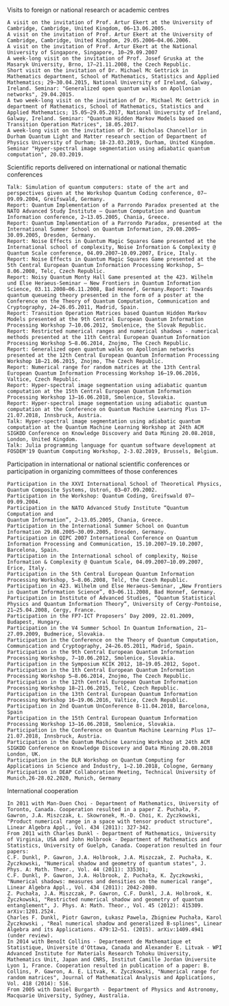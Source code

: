 Visits to foreign or national research or academic centres

    A visit on the invitation of Prof. Artur Ekert at the University of Cambridge, Cambridge, United Kingdom, 06–13.06.2005.
    A visit on the invitation of Prof. Artur Ekert at the University of Cambridge, Cambridge, United Kingdom, 29.05.2006–04.06.2006.
    A visit on the invitation of Prof. Artur Ekert at the National University of Singapore, Singapore, 10–29.09.2007
    A week-long visit on the invitation of Prof. Josef Gruska at the Masaryk University, Brno, 17–21.11.2008, the Czech Republic.
    Short visit on the invitation of Dr. Michael Mc Gettrick in Mathematics department, School of Mathematics, Statistics and Applied Mathematics; 29–30.04.2015, National University of Ireland, Galway, Ireland. Seminar: "Generalized open quantum walks on Apollonian networks", 29.04.2015.
    A two week-long visit on the invitation of Dr. Michael Mc Gettrick in department of Mathematics, School of Mathematics, Statistics and Applied Mathematics; 15.05–29.05.2017, National University of Ireland, Galway, Ireland. Seminar: "Quantum Hidden Markov Models based on Transition Operation Matrices", 18.05.2017.
    A week-long visit on the invitation of Dr. Nicholas Chancellor in Durham Quantum Light and Matter research section of Department of Physics University of Durham; 18-23.03.2019, Durham, United Kingdom. Seminar "Hyper-spectral image segmentation using adiabatic quantum computation", 20.03.2019.

Scientific reports delivered on international or national thematic conferences

    Talk: Simulation of quantum computers: state of the art and perspectives given at the Workshop Quantum Coding conference, 07–09.09.2004, Greifswald, Germany.
    Report: Quantum Implementation of a Parrondo Paradox presented at the NATO Advanced Study Institute — Quantum Computation and Quantum Information conference, 2–13.05.2005, Chania, Greece.
    Report: Quantum Implementation of a Parrondo Paradox, presented at the International Summer School on Quantum Information, 29.08.2005–30.09.2005, Dresden, Germany.
    Report: Noise Effects in Quantum Magic Squares Game presented at the International school of complexity, Noise Information & Complexity @ Quantum Scale conference, 04.09.2007–10.09.2007, Erice, Italy.
    Report: Noise Effects in Quantum Magic Squares Game presented at the 5th Central European Quantum Information Processing Workshop, 5–8.06.2008, Telc, Czech Republic.
    Report: Noisy Quantum Monty Hall Game presented at the 423. Wilhelm und Else Heraeus-Seminar — New Frontiers in Quantum Information Science, 03.11.2008–06.11.2008, Bad Honnef, Germany.Report: Towards quantum queueing theory presented in the form of a poster at the Conference on the Theory of Quantum Computation, Communication and Cryptography, 24–26.05.2011, Madrid, Spain.
    Report: Transition Operation Matrices based Quantum Hidden Markov Models presented at the 9th Central European Quantum Information Processing Workshop 7–10.06.2012, Smolenice, the Slovak Republic.
    Report: Restricted numerical ranges and numerical shadows - numerical methods presented at the 11th Central European Quantum Information Processing Workshop 5–8.06.2014, Znojmo, The Czech Republic.
    Report: Generalized open quantum walks on Apollonian networks presented at the 12th Central European Quantum Information Processing Workshop 18–21.06.2015, Znojmo, The Czech Republic.
    Report: Numerical range for random matrices at the 13th Central European Quantum Information Processing Workshop 16–19.06.2016, Valtice, Czech Republic.
    Report: Hyper-spectral image segmentation using adiabatic quantum computation at the 15th Central European Quantum Information Processing Workshop 13–16.06.2018, Smolenice, Slovakia.
    Report: Hyper-spectral image segmentation using adiabatic quantum computation at the Conference on Quantum Machine Learning Plus 17–21.07.2018, Innsbruck, Austria.
    Talk: Hyper-spectral image segmentation using adiabatic quantum computation at the Quantum Machine Learning Workshop at 24th ACM SIGKDD Conference on Knowledge Discovery and Data Mining 20.08.2018, London, United Kingdom.
    Talk: Julia programming language for quantum software development at FOSDEM'19 Quantum Computing Workshop, 2-3.02.2019, Brussels, Belgium.

Participation in international or national scientific conferences or participation in organizing committees of those conferences

    Participation in the XXVI International School of Theoretical Physics, Quantum Composite Systems, Ustroń, 03–07.09.2002.
    Participation in the Workshop: Quantum Coding, Greifswald 07–09.09.2004.
    Participation in the NATO Advanced Study Institute “Quantum Computation and
    Quantum Information”, 2–13.05.2005, Chania, Greece.
    Participation in the International Summer School on Quantum Information 29.08.2005–30.09.2005, Dresden, Germany.
    Participation in QIPC 2007 International Conference on Quantum Information Processing and Communication, 15.10.2007–19.10.2007, Barcelona, Spain.
    Participation in the International school of complexity, Noise Information & Complexity @ Quantum Scale, 04.09.2007–10.09.2007, Erice, Italy.
    Participation in the 5th Central European Quantum Information Processing Workshop, 5–8.06.2008, Telč, the Czech Republic.
    Participation in 423. Wilhelm und Else Heraeus-Seminar, „New Frontiers in Quantum Information Science”, 03–06.11.2008, Bad Honnef, Germany.
    Participation in Institute of Advanced Studies, “Quantum Statistical Physics and Quantum Information Theory”, University of Cergy-Pontoise, 21–25.04.2008, Cergy, France.
    Participation in the FP7-ICT Proposers’ Day 2009, 22.01.2009, Budapest, Hungary.
    Participation in the V4 Summer School In Quantum Information, 21–27.09.2009, Budmerice, Slovakia.
    Participation in the Conference on the Theory of Quantum Computation, Communication and Cryptography, 24–26.05.2011, Madrid, Spain.
    Participation in the 9th Central European Quantum Information Processing Workshop, 7–10.06.2012, Smolenice, Slovakia.
    Participation in the Symposium KCIK 2012, 18–19.05.2012, Sopot.
    Participation in the 1th Central European Quantum Information Processing Workshop 5–8.06.2014, Znojmo, The Czech Republic.
    Participation in the 12th Central European Quantum Information Processing Workshop 18–21.06.2015, Telč, Czech Republic.
    Participation in the 13th Central European Quantum Information Processing Workshop 16–19.06.2016, Valtice, Czech Republic.
    Participation in 2nd Quantum UnConference 8-11.04.2018, Barcelona, Spain
    Participation in the 15th Central European Quantum Information Processing Workshop 13–16.06.2018, Smolenice, Slovakia.
    Participation in the Conference on Quantum Machine Learning Plus 17–21.07.2018, Innsbruck, Austria.
    Participation in the Quantum Machine Learning Workshop at 24th ACM SIGKDD Conference on Knowledge Discovery and Data Mining 20.08.2018 London, UK.
    Participation in the DLR Workshop on Quantum Computing for Applications in Science and Industry, 1–2.10.2018, Cologne, Germany
    Participation in DEAP Collaboration Meeting, Technical University of Munich,26-28.02.2020, Munich, Germany

International cooperation

    In 2011 with Man-Duen Choi - Department of Mathematics, University of Toronto, Canada. Cooperation resulted in a paper Z. Puchała, P. Gawron, J.A. Miszczak, Ł. Skowronek, M.-D. Choi, K. Życzkowski, "Product numerical range in a space with tensor product structure", Linear Algebra Appl., Vol. 434 (2011): 327-342.
    From 2011 with Charles Dunkl - Department of Mathematics, University of Virginia, USA and John Holbrook - Department of Mathematics and Statistics, University of Guelph, Canada. Cooperation resulted in four papers:
    C.F. Dunkl, P. Gawron, J.A. Holbrook, J.A. Miszczak, Z. Puchała, K. Życzkowski, "Numerical shadow and geometry of quantum states", J. Phys. A: Math. Theor., Vol. 44 (2011): 335301;
    C.F. Dunkl, P. Gawron, J.A. Holbrook, Z. Puchała, K. Życzkowski, "Numerical shadows: measures and densities on the numerical range", Linear Algebra Appl., Vol. 434 (2011): 2042-2080.
    Z. Puchała, J.A. Miszczak, P. Gawron, C.F. Dunkl, J.A. Holbrook, K. Życzkowski, "Restricted numerical shadow and geometry of quantum entanglement", J. Phys. A: Math. Theor., Vol. 45 (2012): 415309. arXiv:1201.2524.
    Charles F. Dunkl, Piotr Gawron, Łukasz Pawela, Zbigniew Puchała, Karol Życzkowski , "Real numerical shadow and generalized B-splines", Linear Algebra and its Applications. 479:12–51. (2015). arXiv:1409.4941 (under review).
    In 2014 with Benoît Collins - Departement de Mathematique et Statistique, Universite d'Ottawa, Canada and Alexander E. Litvak - WPI Advanced Institute for Materials Research Tohoku University, Mathematics Unit, Japan and CNRS, Institut Camille Jordan Universite Lyon 1, France. Cooperation resulted in publication of a paper: B. Collins, P. Gawron, A. E. Litvak, K. Życzkowski, "Numerical range for random matrices", Journal of Mathematical Analysis and Applications, Vol. 418 (2014): 516.
    From 2005 with Daniel Burgarth - Department of Physics and Astronomy, Macquarie University, Sydney, Australia.



